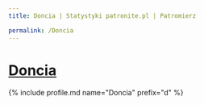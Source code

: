 ```yaml
---
title: Doncia | Statystyki patronite.pl | Patromierz

permalink: /Doncia
---
```


# [Doncia](https://patronite.pl/Doncia)

{% include profile.md name="Doncia" prefix="d" %}
